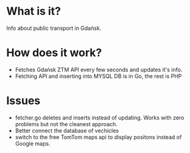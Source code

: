 # What is it?
Info about public transport in Gdańsk.
# How does it work?
- Fetches Gdańsk ZTM API every few seconds and updates it's info.
- Fetching API and inserting into MYSQL DB is in Go, the rest is PHP
# Issues
- fetcher.go deletes and inserts instead of updating. Works with zero problems but not the cleanest approach.
- Better connect the database of vechicles
- switch to the free TomTom maps api to display positons instead of Google maps.
